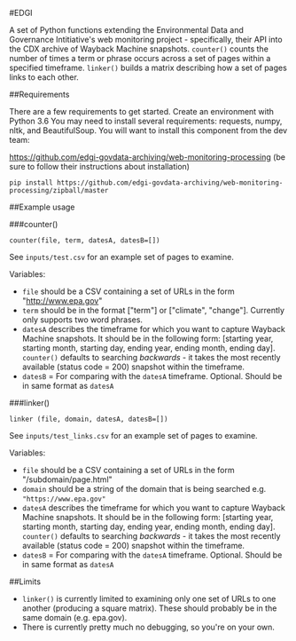 #EDGI

A set of Python functions extending the Environmental Data and Governance Intitiative's web monitoring project - specifically, their API into the CDX archive of Wayback Machine snapshots. `counter()` counts the number of times a term or phrase occurs across a set of pages within a specified timeframe. `linker()` builds a matrix describing how a set of pages links to each other. 

##Requirements

There are a few requirements to get started. Create an environment with Python 3.6 You may need to install several requirements: requests, numpy, nltk, and BeautifulSoup. You will want to install this component from the dev team:

https://github.com/edgi-govdata-archiving/web-monitoring-processing (be sure to follow their instructions about installation)

`pip install https://github.com/edgi-govdata-archiving/web-monitoring-processing/zipball/master`

##Example usage

###counter()

`counter(file, term, datesA, datesB=[])`

See `inputs/test.csv` for an example set of pages to examine.

Variables:
- `file` should be a CSV containing a set of URLs in the form "http://www.epa.gov"
- `term` should be in the format ["term"] or ["climate", "change"]. Currently only supports two word phrases.
- `datesA` describes the timeframe for which you want to capture Wayback Machine snapshots. It should be in the following form: [starting year, starting month, starting day, ending year, ending month, ending day]. `counter()` defaults to searching _backwards_ - it takes the most recently available (status code = 200) snapshot within the timeframe.
- `datesB` = For comparing with the `datesA` timeframe. Optional. Should be in same format as `datesA`

###linker()

`linker (file, domain, datesA, datesB=[])`

See `inputs/test_links.csv` for an example set of pages to examine.

Variables:
- `file` should be a CSV containing a set of URLs in the form "/subdomain/page.html"
- `domain` should be a string of the domain that is being searched e.g. `"https://www.epa.gov"`
- `datesA` describes the timeframe for which you want to capture Wayback Machine snapshots. It should be in the following form: [starting year, starting month, starting day, ending year, ending month, ending day]. `counter()` defaults to searching _backwards_ - it takes the most recently available (status code = 200) snapshot within the timeframe.
- `datesB` = For comparing with the `datesA` timeframe. Optional. Should be in same format as `datesA`

##Limits

- `linker()` is currently limited to examining only one set of URLs to one another (producing a square matrix). These should probably be in the same domain (e.g. epa.gov).
- There is currently pretty much no debugging, so you're on your own.

